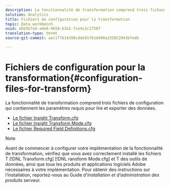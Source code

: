 ```yaml
---
description: La fonctionnalité de transformation comprend trois fichiers de configuration qui contiennent les paramètres requis pour lire et exporter des données.
solution: Analytics
title: Fichiers de configuration pour la transformation
topic: Data workbench
uuid: abb5b7a4-ade6-4658-b3a1-7ce4c2c17507
translation-type: tm+mt
source-git-commit: aec1f7b14198cdde91f61d490a235022943bfedb

---
```



# Fichiers de configuration pour la transformation{#configuration-files-for-transform}

La fonctionnalité de transformation comprend trois fichiers de configuration qui contiennent les paramètres requis pour lire et exporter des données.

* [Le fichier Insight Transform.cfg](../../../../home/c-dataset-const-proc/c-transf-func/c-config-files-transf/t-ins-transf-file/t-ins-transf-file.md#task-857fc535ccdb4c39b763179efa4b0f13)
* [Le fichier Insight Transform Mode.cfg](../../../../home/c-dataset-const-proc/c-transf-func/c-config-files-transf/t-transf-mode-file.md#task-816c4723c08541898cd3449474dee3df)
* [Le fichier Required Field Definitions.cfg](../../../../home/c-dataset-const-proc/c-transf-func/c-config-files-transf/c-req-field-def-file.md#concept-3697c777c09049ccac0354962e7bb64c)

>[!NOTE]
>
>Avant de commencer à configurer votre implémentation de la fonctionnalité de transformation, vérifiez que vous avez correctement installé les fichiers T [!DNL Transform.cfg] [!DNL ransform Mode.cfg] et T des outils de données, ainsi que tous les produits et applications logiciels Adobe nécessaires à votre implémentation. Pour obtenir des instructions sur l’installation, reportez-vous au Guide *d’installation et d’administration des produits* serveur.

